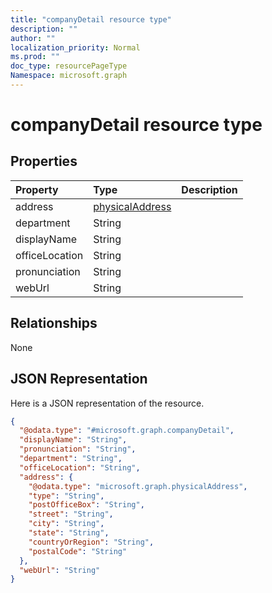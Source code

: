 ```yaml
---
title: "companyDetail resource type"
description: ""
author: ""
localization_priority: Normal
ms.prod: ""
doc_type: resourcePageType
Namespace: microsoft.graph
---
```



# companyDetail resource type



## Properties
|Property|Type|Description|
|:---|:---|:---|
|address|[physicalAddress](../resources/physicalAddress.md)||
|department|String||
|displayName|String||
|officeLocation|String||
|pronunciation|String||
|webUrl|String||

## Relationships
None

## JSON Representation
Here is a JSON representation of the resource.
<!-- {
  "blockType": "resource",
  "@odata.type": "microsoft.graph.companyDetail"
}
-->
``` json
{
  "@odata.type": "#microsoft.graph.companyDetail",
  "displayName": "String",
  "pronunciation": "String",
  "department": "String",
  "officeLocation": "String",
  "address": {
    "@odata.type": "microsoft.graph.physicalAddress",
    "type": "String",
    "postOfficeBox": "String",
    "street": "String",
    "city": "String",
    "state": "String",
    "countryOrRegion": "String",
    "postalCode": "String"
  },
  "webUrl": "String"
}
```

